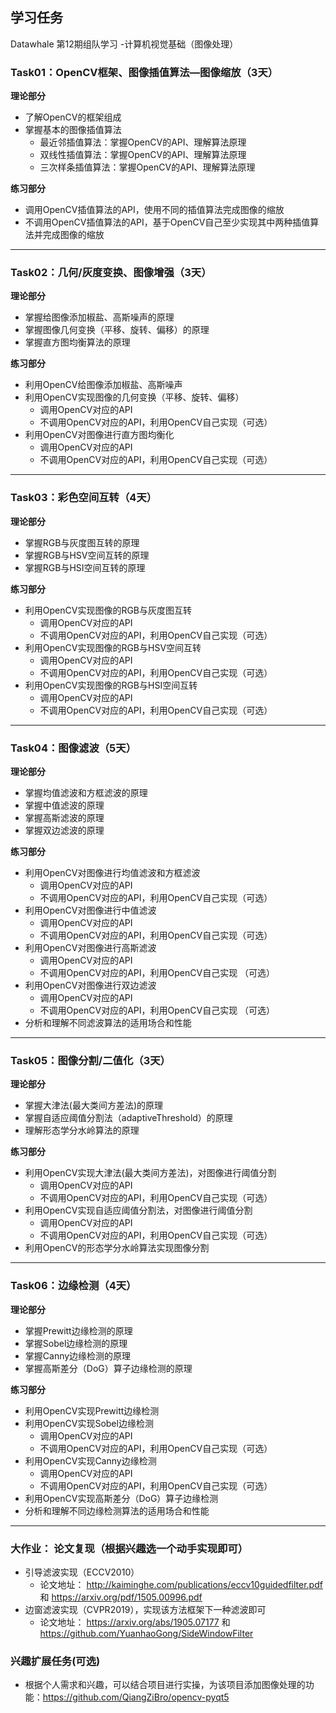 ## 学习任务
Datawhale 第12期组队学习 -计算机视觉基础（图像处理）

### Task01：OpenCV框架、图像插值算法—图像缩放（3天）

**理论部分**

* 了解OpenCV的框架组成
* 掌握基本的图像插值算法
  * 最近邻插值算法：掌握OpenCV的API、理解算法原理
  * 双线性插值算法：掌握OpenCV的API、理解算法原理
  * 三次样条插值算法：掌握OpenCV的API、理解算法原理

**练习部分**

* 调用OpenCV插值算法的API，使用不同的插值算法完成图像的缩放
* 不调用OpenCV插值算法的API，基于OpenCV自己至少实现其中两种插值算法并完成图像的缩放

---

### Task02：几何/灰度变换、图像增强（3天）

**理论部分**

* 掌握给图像添加椒盐、高斯噪声的原理
* 掌握图像几何变换（平移、旋转、偏移）的原理
* 掌握直方图均衡算法的原理

**练习部分**

* 利用OpenCV给图像添加椒盐、高斯噪声
* 利用OpenCV实现图像的几何变换（平移、旋转、偏移）
  * 调用OpenCV对应的API
  * 不调用OpenCV对应的API，利用OpenCV自己实现（可选）
* 利用OpenCV对图像进行直方图均衡化
  * 调用OpenCV对应的API
  * 不调用OpenCV对应的API，利用OpenCV自己实现（可选）
    
---
    
### Task03：彩色空间互转（4天）

**理论部分**

* 掌握RGB与灰度图互转的原理
* 掌握RGB与HSV空间互转的原理
* 掌握RGB与HSI空间互转的原理

**练习部分**

* 利用OpenCV实现图像的RGB与灰度图互转
  * 调用OpenCV对应的API
  * 不调用OpenCV对应的API，利用OpenCV自己实现（可选）
* 利用OpenCV实现图像的RGB与HSV空间互转
  * 调用OpenCV对应的API
  * 不调用OpenCV对应的API，利用OpenCV自己实现（可选）
* 利用OpenCV实现图像的RGB与HSI空间互转
  * 调用OpenCV对应的API
  * 不调用OpenCV对应的API，利用OpenCV自己实现（可选）
  
--- 
 
### Task04：图像滤波（5天）

**理论部分**

* 掌握均值滤波和方框滤波的原理
* 掌握中值滤波的原理
* 掌握高斯滤波的原理
* 掌握双边滤波的原理

**练习部分**

* 利用OpenCV对图像进行均值滤波和方框滤波
  * 调用OpenCV对应的API
  * 不调用OpenCV对应的API，利用OpenCV自己实现（可选）
* 利用OpenCV对图像进行中值滤波
  * 调用OpenCV对应的API
  * 不调用OpenCV对应的API，利用OpenCV自己实现（可选）
* 利用OpenCV对图像进行高斯滤波
  * 调用OpenCV对应的API
  * 不调用OpenCV对应的API，利用OpenCV自己实现 （可选）  
* 利用OpenCV对图像进行双边滤波
  * 调用OpenCV对应的API
  * 不调用OpenCV对应的API，利用OpenCV自己实现 （可选）
* 分析和理解不同滤波算法的适用场合和性能

---

### Task05：图像分割/二值化（3天）

**理论部分**

* 掌握大津法(最大类间方差法)的原理
* 掌握自适应阈值分割法（adaptiveThreshold）的原理
* 理解形态学分水岭算法的原理

**练习部分**

* 利用OpenCV实现大津法(最大类间方差法)，对图像进行阈值分割
  * 调用OpenCV对应的API
  * 不调用OpenCV对应的API，利用OpenCV自己实现（可选）
* 利用OpenCV实现自适应阈值分割法，对图像进行阈值分割
  * 调用OpenCV对应的API
  * 不调用OpenCV对应的API，利用OpenCV自己实现（可选）
* 利用OpenCV的形态学分水岭算法实现图像分割

---

### Task06：边缘检测（4天）

**理论部分**

* 掌握Prewitt边缘检测的原理
* 掌握Sobel边缘检测的原理
* 掌握Canny边缘检测的原理
* 掌握高斯差分（DoG）算子边缘检测的原理

**练习部分**

* 利用OpenCV实现Prewitt边缘检测
* 利用OpenCV实现Sobel边缘检测
  * 调用OpenCV对应的API
  * 不调用OpenCV对应的API，利用OpenCV自己实现（可选）
* 利用OpenCV实现Canny边缘检测
  * 调用OpenCV对应的API
  * 不调用OpenCV对应的API，利用OpenCV自己实现（可选）
* 利用OpenCV实现高斯差分（DoG）算子边缘检测
* 分析和理解不同边缘检测算法的适用场合和性能
 
---

### 大作业： 论文复现（根据兴趣选一个动手实现即可）
* 引导滤波实现（ECCV2010）
  * 论文地址： http://kaiminghe.com/publications/eccv10guidedfilter.pdf  和  https://arxiv.org/pdf/1505.00996.pdf
* 边窗滤波实现（CVPR2019），实现该方法框架下一种滤波即可
  * 论文地址： https://arxiv.org/abs/1905.07177  和 https://github.com/YuanhaoGong/SideWindowFilter 
  
### 兴趣扩展任务(可选)
* 根据个人需求和兴趣，可以结合项目进行实操，为该项目添加图像处理的功能：https://github.com/QiangZiBro/opencv-pyqt5

